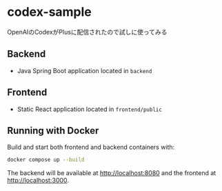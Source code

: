 # codex-sample
OpenAIのCodexがPlusに配信されたので試しに使ってみる

## Backend
- Java Spring Boot application located in `backend`

## Frontend
- Static React application located in `frontend/public`

## Running with Docker
Build and start both frontend and backend containers with:

```bash
docker compose up --build
```

The backend will be available at <http://localhost:8080> and the frontend at <http://localhost:3000>.
